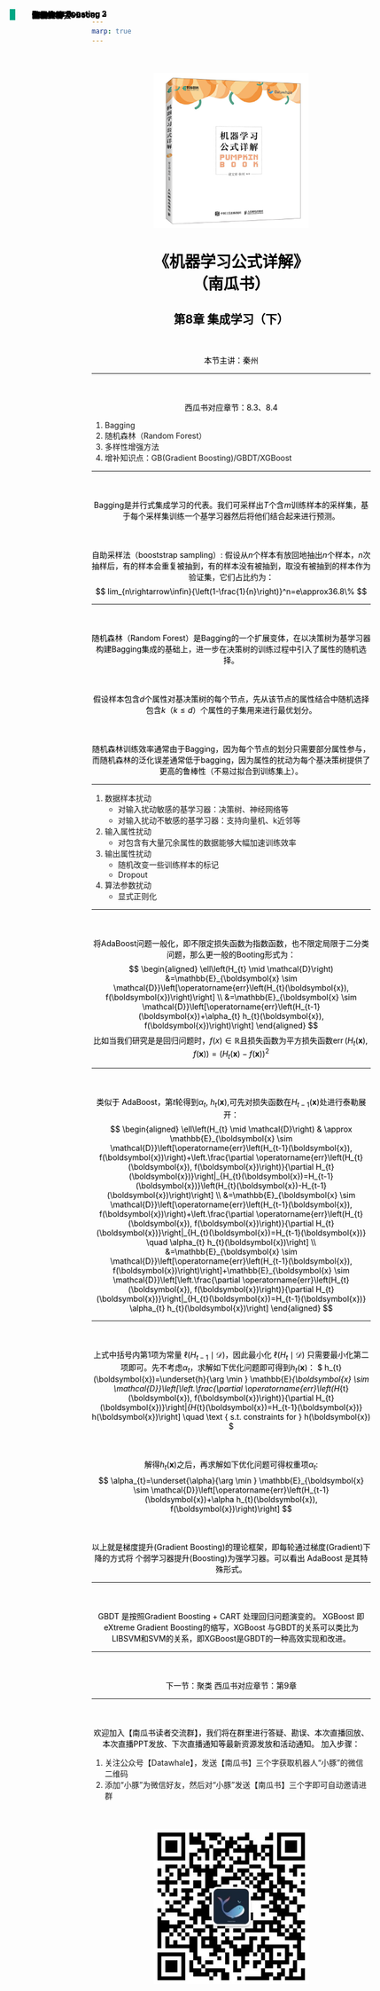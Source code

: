 ```yaml
---
marp: true
---
```

<style>
h3 {
    color: black;
    text-align: center;
}
h4 {
    color: black;
    position: absolute;
    top: 30px;
    left: 80px;
    border-left: 10px solid #00A784;
    padding-left: 30px;
}
h5 {
    background-image: url("images/logo.png");
    background-size: 180px;
    background-repeat:no-repeat;
    color: black;
    position: absolute;
    top: 5px;
    right: 30px;
    height: 60px;
    padding-left: 180px;
    padding-top: 10px;
    font-size: 0px;
    font-weight: normal;
}
</style>
![bg left:50% height:500px](images/nangua.jpg)
<style scoped>
h1 {
  color: black;
  text-align: center;
}
h2 {
  color: black;
  text-align: center;
}
p {
    margin-top: 50px;
    color: black;
    text-align: center;
}
</style>
# 《机器学习公式详解》<br>（南瓜书）
## 第8章 集成学习（下）
##### 异步社区
本节主讲：秦州

---
#### 本节大纲
##### 异步社区
西瓜书对应章节：8.3、8.4
1. Bagging
2. 随机森林（Random Forest）
3. 多样性增强方法
4. 增补知识点：GB(Gradient Boosting)/GBDT/XGBoost


---
#### Bagging
##### 异步社区
Bagging是并行式集成学习的代表。我们可采样出$T$个含$m$训练样本的采样集，基于每个采样集训练一个基学习器然后将他们结合起来进行预测。

自助采样法（booststrap sampling）:
假设从$n$个样本有放回地抽出$n$个样本，$n$次抽样后，有的样本会重复被抽到，有的样本没有被抽到，取没有被抽到的样本作为验证集，它们占比约为：
$$
lim_{n\rightarrow\infin}{\left(1-\frac{1}{n}\right)}^n=e\approx36.8\%
$$


---
#### 随机森林
##### 异步社区
随机森林（Random Forest）是Bagging的一个扩展变体，在以决策树为基学习器构建Bagging集成的基础上，进一步在决策树的训练过程中引入了属性的随机选择。

假设样本包含$d$个属性对基决策树的每个节点，先从该节点的属性结合中随机选择包含$k$（$k\le d$）个属性的子集用来进行最优划分。

随机森林训练效率通常由于Bagging，因为每个节点的划分只需要部分属性参与，而随机森林的泛化误差通常低于bagging，因为属性的扰动为每个基决策树提供了更高的鲁棒性（不易过拟合到训练集上）。

---
#### 多样性增强
##### 异步社区
1. 数据样本扰动
    - 对输入扰动敏感的基学习器：决策树、神经网络等
    - 对输入扰动不敏感的基学习器：支持向量机、k近邻等
2. 输入属性扰动
    - 对包含有大量冗余属性的数据能够大幅加速训练效率
3. 输出属性扰动
    - 随机改变一些训练样本的标记
    - Dropout
4. 算法参数扰动
    - 显式正则化

---
#### Gradient Boosting
##### 异步社区
将AdaBoost问题一般化，即不限定损失函数为指数函数，也不限定局限于二分类问题，那么更一般的Booting形式为：
$$
\begin{aligned}
\ell\left(H_{t} \mid \mathcal{D}\right) &=\mathbb{E}_{\boldsymbol{x} \sim \mathcal{D}}\left[\operatorname{err}\left(H_{t}(\boldsymbol{x}), f(\boldsymbol{x})\right)\right] \\
&=\mathbb{E}_{\boldsymbol{x} \sim \mathcal{D}}\left[\operatorname{err}\left(H_{t-1}(\boldsymbol{x})+\alpha_{t} h_{t}(\boldsymbol{x}), f(\boldsymbol{x})\right)\right]
\end{aligned}
$$
比如当我们研究是是回归问题时，$f(x)\in \mathbb{R}$且损失函数为平方损失函数$\operatorname{err}\left(H_t(\boldsymbol{x}), f(\boldsymbol{x})\right)=\left(H_t(\boldsymbol{x})-f(\boldsymbol{x})\right)^2$


---
#### Gradient Boosting 2
##### 异步社区
类似于 AdaBoost，第$t$轮得到$\alpha_t$, $h_t(\boldsymbol{x})$,可先对损失函数在$H_{t-1}(\boldsymbol{x})$处进行泰勒展开：
$$
\begin{aligned}
\ell\left(H_{t} \mid \mathcal{D}\right) & \approx \mathbb{E}_{\boldsymbol{x} \sim \mathcal{D}}\left[\operatorname{err}\left(H_{t-1}(\boldsymbol{x}), f(\boldsymbol{x})\right)+\left.\frac{\partial \operatorname{err}\left(H_{t}(\boldsymbol{x}), f(\boldsymbol{x})\right)}{\partial H_{t}(\boldsymbol{x})}\right|_{H_{t}(\boldsymbol{x})=H_{t-1}(\boldsymbol{x})}\left(H_{t}(\boldsymbol{x})-H_{t-1}(\boldsymbol{x})\right)\right] \\
&=\mathbb{E}_{\boldsymbol{x} \sim \mathcal{D}}\left[\operatorname{err}\left(H_{t-1}(\boldsymbol{x}), f(\boldsymbol{x})\right)+\left.\frac{\partial \operatorname{err}\left(H_{t}(\boldsymbol{x}), f(\boldsymbol{x})\right)}{\partial H_{t}(\boldsymbol{x})}\right|_{H_{t}(\boldsymbol{x})=H_{t-1}(\boldsymbol{x})} \quad \alpha_{t} h_{t}(\boldsymbol{x})\right] \\
&=\mathbb{E}_{\boldsymbol{x} \sim \mathcal{D}}\left[\operatorname{err}\left(H_{t-1}(\boldsymbol{x}), f(\boldsymbol{x})\right)\right]+\mathbb{E}_{\boldsymbol{x} \sim \mathcal{D}}\left[\left.\frac{\partial \operatorname{err}\left(H_{t}(\boldsymbol{x}), f(\boldsymbol{x})\right)}{\partial H_{t}(\boldsymbol{x})}\right|_{H_{t}(\boldsymbol{x})=H_{t-1}(\boldsymbol{x})} \alpha_{t} h_{t}(\boldsymbol{x})\right]
\end{aligned}
$$


---
#### Gradient Boosting 3
##### 异步社区

上式中括号内第1项为常量 $\ell\left(H_{t-1} \mid \mathcal{D}\right)$，因此最小化 $\ell\left(H_{t} \mid \mathcal{D}\right)$ 只需要最小化第二项即可。先不考虑$\alpha_t$，求解如下优化问题即可得到$h_t(\boldsymbol{x})$：
$
h_{t}(\boldsymbol{x})=\underset{h}{\arg \min } \mathbb{E}_{\boldsymbol{x} \sim \mathcal{D}}\left[\left.\frac{\partial \operatorname{err}\left(H_{t}(\boldsymbol{x}), f(\boldsymbol{x})\right)}{\partial H_{t}(\boldsymbol{x})}\right|_{H_{t}(\boldsymbol{x})=H_{t-1}(\boldsymbol{x})} h(\boldsymbol{x})\right] \quad \text { s.t. constraints for } h(\boldsymbol{x})
$

解得$h_t(\boldsymbol{x})$之后，再求解如下优化问题可得权重项$\alpha_t$:
$$
\alpha_{t}=\underset{\alpha}{\arg \min } \mathbb{E}_{\boldsymbol{x} \sim \mathcal{D}}\left[\operatorname{err}\left(H_{t-1}(\boldsymbol{x})+\alpha h_{t}(\boldsymbol{x}), f(\boldsymbol{x})\right)\right]
$$

以上就是梯度提升(Gradient Boosting)的理论框架，即每轮通过梯度(Gradient)下降的方式将
个弱学习器提升(Boosting)为强学习器。可以看出 AdaBoost 是其特殊形式。

---
#### GBDT 和 XGBoost
##### 异步社区

GBDT 是按照Gradient Boosting + CART 处理回归问题演变的。
XGBoost 即eXtreme Gradient Boosting的缩写，XGBoost 与GBDT的关系可以类比为LIBSVM和SVM的关系，即XGBoost是GBDT的一种高效实现和改进。


---
#### 预告
##### 异步社区
下一节：聚类
西瓜书对应章节：第9章

---
#### 结束语
##### 异步社区
<style scoped>
img {
  display: block;
  margin: 0 auto;
  width: 280px;
}
</style>
欢迎加入【南瓜书读者交流群】，我们将在群里进行答疑、勘误、本次直播回放、本次直播PPT发放、下次直播通知等最新资源发放和活动通知。
加入步骤：
1. 关注公众号【Datawhale】，发送【南瓜书】三个字获取机器人“小豚”的微信二维码
2. 添加“小豚”为微信好友，然后对“小豚”发送【南瓜书】三个字即可自动邀请进群

![qrcode](images/qrcode.jpeg)
